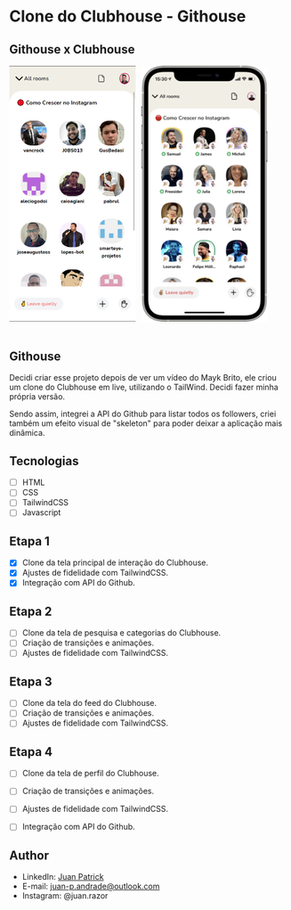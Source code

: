 # Clone do Clubhouse - Githouse

## Githouse x Clubhouse

<div style="display:flex; margin-bottom: 50px">
  <img style="width:45%;margin-right:10px" src="./src/example/githouse.png">
  <img style="width:45%;" src="./src/example/clubhouse.png">
</div>

## Githouse

Decidi criar esse projeto depois de ver um vídeo do Mayk Brito, ele criou um clone do Clubhouse em live, utilizando o TailWind. Decidi fazer minha própria versão.

Sendo assim, integrei a API do Github para listar todos os followers, criei também um efeito visual de "skeleton" para poder deixar a aplicação mais dinâmica. 

## Tecnologias
- [ ] HTML
- [ ] CSS
- [ ] TailwindCSS
- [ ] Javascript

## Etapa 1

- [x] Clone da tela principal de interação do Clubhouse.
- [x] Ajustes de fidelidade com TailwindCSS.
- [x] Integração com API do Github.

## Etapa 2

- [ ] Clone da tela de pesquisa e categorias do Clubhouse.
- [ ] Criação de transições e animações.
- [ ] Ajustes de fidelidade com TailwindCSS.

## Etapa 3
- [ ] Clone da tela do feed do Clubhouse.
- [ ] Criação de transições e animações.
- [ ] Ajustes de fidelidade com TailwindCSS.

## Etapa 4
- [ ] Clone da tela de perfil do Clubhouse.
- [ ] Criação de transições e animações.
- [ ] Ajustes de fidelidade com TailwindCSS.
- [ ] Integração com API do Github.


##  Author

- LinkedIn: [Juan Patrick](https://www.linkedin.com/in/juan-patrick/)
- E-mail: juan-p.andrade@outlook.com
- Instagram: @juan.razor
